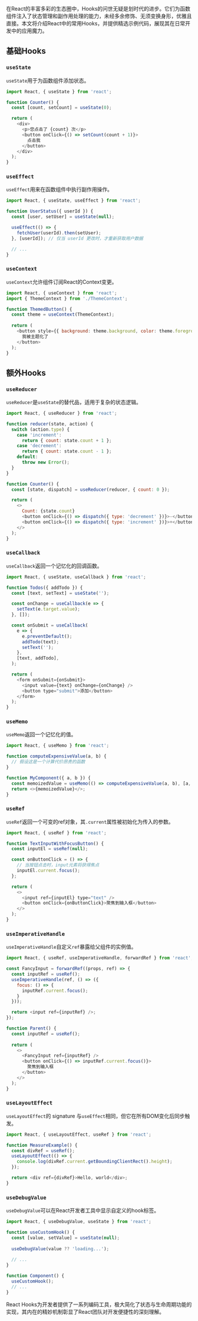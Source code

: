 在React的丰富多彩的生态圈中，Hooks的问世无疑是划时代的进步。它们为函数组件注入了状态管理和副作用处理的能力，未经多余修饰、无须变换身形，优雅且直接。本文将介绍React中的常用Hooks，并提供精选示例代码，展现其在日常开发中的应用魔力。

## 基础Hooks

### `useState`

`useState`用于为函数组件添加状态。

```javascript
import React, { useState } from 'react';

function Counter() {
  const [count, setCount] = useState(0);

  return (
    <div>
      <p>您点击了 {count} 次</p>
      <button onClick={() => setCount(count + 1)}>
        点击我
      </button>
    </div>
  );
}
```

### `useEffect`

`useEffect`用来在函数组件中执行副作用操作。

```javascript
import React, { useState, useEffect } from 'react';

function UserStatus({ userId }) {
  const [user, setUser] = useState(null);

  useEffect(() => {
    fetchUser(userId).then(setUser);
  }, [userId]); // 仅当 userId 更改时，才重新获取用户数据

  // ...
}
```

### `useContext`

`useContext`允许组件订阅React的Context变更。

```javascript
import React, { useContext } from 'react';
import { ThemeContext } from './ThemeContext';

function ThemedButton() {
  const theme = useContext(ThemeContext);
  
  return (
    <button style={{ background: theme.background, color: theme.foreground }}>
      我被主题化了
    </button>
  );
}
```

## 额外Hooks

### `useReducer`

`useReducer`是`useState`的替代品，适用于复杂的状态逻辑。

```javascript
import React, { useReducer } from 'react';

function reducer(state, action) {
  switch (action.type) {
    case 'increment':
      return { count: state.count + 1 };
    case 'decrement':
      return { count: state.count - 1 };
    default:
      throw new Error();
  }
}

function Counter() {
  const [state, dispatch] = useReducer(reducer, { count: 0 });

  return (
    <>
      Count: {state.count}
      <button onClick={() => dispatch({ type: 'decrement' })}>-</button>
      <button onClick={() => dispatch({ type: 'increment' })}>+</button>
    </>
  );
}
```

### `useCallback`

`useCallback`返回一个记忆化的回调函数。

```javascript
import React, { useState, useCallback } from 'react';

function Todos({ addTodo }) {
  const [text, setText] = useState('');

  const onChange = useCallback(e => {
    setText(e.target.value);
  }, []);

  const onSubmit = useCallback(
    e => {
      e.preventDefault();
      addTodo(text);
      setText('');
    },
    [text, addTodo],
  );

  return (
    <form onSubmit={onSubmit}>
      <input value={text} onChange={onChange} />
      <button type="submit">添加</button>
    </form>
  );
}
```

### `useMemo`

`useMemo`返回一个记忆化的值。

```javascript
import React, { useMemo } from 'react';

function computeExpensiveValue(a, b) {
  // 假设这是一个计算代价昂贵的函数
}

function MyComponent({ a, b }) {
  const memoizedValue = useMemo(() => computeExpensiveValue(a, b), [a, b]);
  return <>{memoizedValue}</>;
}
```

### `useRef`

`useRef`返回一个可变的ref对象，其`.current`属性被初始化为传入的参数。

```javascript
import React, { useRef } from 'react';

function TextInputWithFocusButton() {
  const inputEl = useRef(null);

  const onButtonClick = () => {
    // 当按钮点击时，input元素将获得焦点
    inputEl.current.focus();
  };

  return (
    <>
      <input ref={inputEl} type="text" />
      <button onClick={onButtonClick}>聚焦到输入框</button>
    </>
  );
}
```

### `useImperativeHandle`

`useImperativeHandle`自定义`ref`暴露给父组件的实例值。

```javascript
import React, { useRef, useImperativeHandle, forwardRef } from 'react';

const FancyInput = forwardRef((props, ref) => {
  const inputRef = useRef();
  useImperativeHandle(ref, () => ({
    focus: () => {
      inputRef.current.focus();
    }
  }));

  return <input ref={inputRef} />;
});

function Parent() {
  const inputRef = useRef();
  
  return (
    <>
      <FancyInput ref={inputRef} />
      <button onClick={() => inputRef.current.focus()}>
        聚焦到输入框
      </button>
    </>
  );
}
```

### `useLayoutEffect`

`useLayoutEffect`的 signature 与`useEffect`相同，但它在所有DOM变化后同步触发。

```javascript
import React, { useLayoutEffect, useRef } from 'react';

function MeasureExample() {
  const divRef = useRef();
  useLayoutEffect(() => {
    console.log(divRef.current.getBoundingClientRect().height);
  });

  return <div ref={divRef}>Hello, world</div>;
}
```

### `useDebugValue`

`useDebugValue`可以在React开发者工具中显示自定义的hook标签。

```javascript
import React, { useDebugValue, useState } from 'react';

function useCustomHook() {
  const [value, setValue] = useState(null);
  
  useDebugValue(value ?? 'loading...');
  
  // ...
}

function Component() {
  useCustomHook();
  // ...
}
```

React Hooks为开发者提供了一系列编码工具，极大简化了状态与生命周期功能的实现，其内在的精妙机制彰显了React团队对开发便捷性的深刻理解。